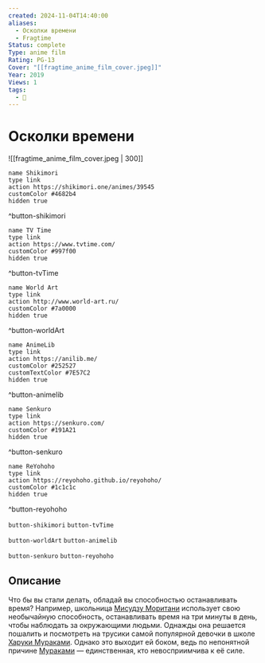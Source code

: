 ```yaml
---
created: 2024-11-04T14:40:00
aliases:
  - Осколки времени
  - Fragtime
Status: complete
Type: anime film
Rating: PG-13
Cover: "[[fragtime_anime_film_cover.jpeg]]"
Year: 2019
Views: 1
tags:
  - 🔞
---
```


# Осколки времени

![[fragtime_anime_film_cover.jpeg | 300]]

```button
name Shikimori
type link
action https://shikimori.one/animes/39545
customColor #4682b4
hidden true
```
^button-shikimori

```button
name TV Time
type link
action https://www.tvtime.com/
customColor #997f00
hidden true
```
^button-tvTime

```button
name World Art
type link
action http://www.world-art.ru/
customColor #7a0000
hidden true
```
^button-worldArt

```button
name AnimeLib
type link
action https://anilib.me/
customColor #252527
customTextColor #7E57C2
hidden true
```
^button-animelib

```button
name Senkuro
type link
action https://senkuro.com/
customColor #191A21
hidden true
```
^button-senkuro

```button
name ReYohoho
type link
action https://reyohoho.github.io/reyohoho/
customColor #1c1c1c
hidden true
```
^button-reyohoho

`button-shikimori` `button-tvTime`

`button-worldArt` `button-animelib`

`button-senkuro` `button-reyohoho`

## Описание

Что бы вы стали делать, обладай вы способностью останавливать время? Например, школьница [Мисудзу Моритани](https://shikimori.one/characters/92311-misuzu-moritani) использует свою необычайную способность, останавливать время на три минуты в день, чтобы наблюдать за окружающими людьми. Однажды она решается пошалить и посмотреть на трусики самой популярной девочки в школе [Харуки Мураками](https://shikimori.one/characters/105861-haruka-murakami). Однако это выходит ей боком, ведь по непонятной причине [Мураками](https://shikimori.one/characters/105861-haruka-murakami) — единственная, кто невосприимчива к её силе.
